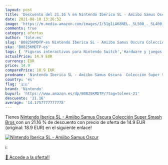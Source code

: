 ```yaml
---
layout: post
title: 'Descuento del 21.16 % en Nintendo Iberica SL - Amiibo Samus Oscur'
date: 2021-08-10 13:26:52
image: 'https://m.media-amazon.com/images/I/51g1LAK8NEL._SL500_._SL400_.jpg'
comments: true
category: ofertas
author: 'tole.es'
slug: 'B0825KMDTP-es Nintendo Iberica SL - Amiibo Samus Oscura Colección Super...'
sku: 'B0825KMDTP-es'
tags: [ 'Figuras interactivas para Nintendo Switch','Hardware y juegos para Nintendo Switch','Videojuegos','nintendo', ]
actualPrice: 14.9 EUR
currency: EUR
price: 14.9
comparePrice: 18.9 EUR
prodname: 'Nintendo Iberica SL - Amiibo Samus Oscura  Colección Super Smash Bros '
country: 'es'
flag: '🇪🇸'
brand: 'Nintendo'
buyurl: 'https://www.amazon.es/dp/B0825KMDTP/?tag=tolees-21'
descuento: '21.16'
average: '14.1757777777778'
---
```


Tienes [Nintendo Iberica SL - Amiibo Samus Oscura  Colección Super Smash Bros ](https://www.amazon.es/dp/B0825KMDTP/?tag=tolees-21) con un 21.16 % de descuento con precio de oferta de 14.9 EUR (original: 18.9 EUR) en el siguiente enlace!

[![Nintendo Iberica SL - Amiibo Samus Oscur](https://m.media-amazon.com/images/I/51g1LAK8NEL._SL500_._SL400_.jpg)](https://www.amazon.es/dp/B0825KMDTP/?tag=tolees-21)

ℹ️:


[🛒 Accede a la oferta!!](https://www.amazon.es/dp/B0825KMDTP/?tag=tolees-21)

